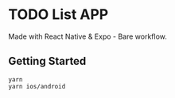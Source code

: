 # TODO List APP

Made with React Native & Expo - Bare workflow.

## Getting Started

```
yarn
yarn ios/android
```
